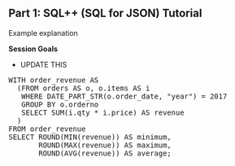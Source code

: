 ## <b>Part 1: SQL++ (SQL for JSON) Tutorial </b>

Example explanation

<b>Session Goals</b>

* UPDATE THIS

<pre id="example">
WITH order_revenue AS
  (FROM orders AS o, o.items AS i
   WHERE DATE_PART_STR(o.order_date, "year") = 2017
   GROUP BY o.orderno
   SELECT SUM(i.qty * i.price) AS revenue
  )
FROM order_revenue
SELECT ROUND(MIN(revenue)) AS minimum,
       ROUND(MAX(revenue)) AS maximum,
       ROUND(AVG(revenue)) AS average;
</pre>
